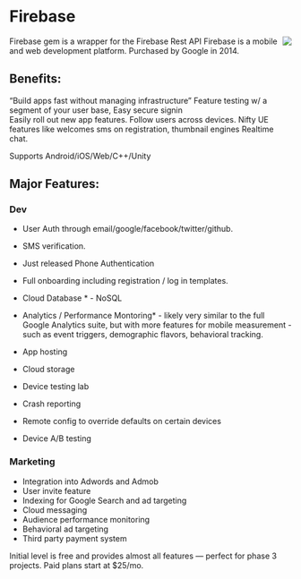 # Firebase
<img src='http://funkyimg.com/i/2uS4i.png' align='right'>

Firebase gem is a wrapper for the Firebase Rest API
Firebase is a mobile and web development platform. Purchased by Google in 2014.

## Benefits:
  “Build apps fast without managing infrastructure”
  Feature testing w/ a segment of your user base, 
  Easy secure signin  
  Easily roll out new app features. 
  Follow users across devices.
  Nifty UE features like welcomes sms on registration, thumbnail engines
   Realtime chat.

Supports Android/iOS/Web/C++/Unity



## Major Features:
<img scr='http://funkyimg.com/i/2uS4z.png' align='right'>

### Dev
* User Auth through email/google/facebook/twitter/github. 
* SMS verification. 
* Just released Phone Authentication


* Full onboarding including registration / log in templates.

* Cloud Database * - NoSQL

* Analytics / Performance Montoring* - likely very similar to the full Google Analytics suite, but with more features for mobile measurement - such as event triggers, demographic flavors, behavioral tracking.

* App hosting
* Cloud storage
* Device testing lab
* Crash reporting
* Remote config to override defaults on certain devices
* Device A/B testing


### Marketing 
* Integration into Adwords and Admob
* User invite feature
* Indexing for Google Search and ad targeting 
* Cloud messaging
* Audience performance monitoring
* Behavioral ad targeting
* Third party payment system


Initial level is free and provides almost all features — perfect for phase 3  projects. Paid plans start at $25/mo.
